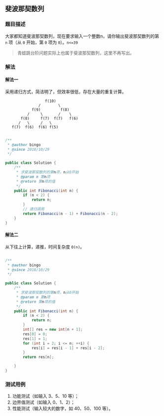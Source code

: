 ## 斐波那契数列

### 题目描述
大家都知道斐波那契数列，现在要求输入一个整数n，请你输出斐波那契数列的第 `n` 项（从 `0` 开始，第 `0` 项为 `0`）。`n<=39`

> 青蛙跳台阶问题实际上也属于斐波那契数列，这里不再写出。


### 解法
#### 解法一
采用递归方式，简洁明了，但效率很低，存在大量的重复计算。
```
                  f(10)
               /        \
            f(9)         f(8)
          /     \       /    \
       f(8)     f(7)  f(7)   f(6)
      /   \     /   \ 
   f(7)  f(6)  f(6) f(5)
```

```java

/**
 * @author bingo
 * @since 2018/10/29
 */

public class Solution {
    /**
     * 求斐波那契数列的第n项，n从0开始
     * @param n 第n项
     * @return 第n项的值
     */
    public int Fibonacci(int n) {
        if (n < 2) {
            return n;
        }
        // 递归调用
        return Fibonacci(n - 1) + Fibonacci(n - 2);
    }
}
```

#### 解法二
从下往上计算，递推，时间复杂度 `O(n)`。

```java

/**
 * @author bingo
 * @since 2018/10/29
 */

public class Solution {
    /**
     * 求斐波那契数列的第n项，n从0开始
     * @param n 第n项
     * @return 第n项的值
     */
    public int Fibonacci(int n) {
        if (n < 2) {
            return n;
        }
        int[] res = new int[n + 1];
        res[0] = 0;
        res[1] = 1;
        for (int i = 2; i <= n; ++i) {
            res[i] = res[i - 1] + res[i - 2];
        }
        return res[n];

    }
}
```


### 测试用例
1. 功能测试（如输入 3、5、10 等）；
2. 边界值测试（如输入 0、1、2）；
3. 性能测试（输入较大的数字，如 40、50、100 等）。